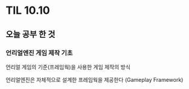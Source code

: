 # TIL 10.10
## 오늘 공부 한 것
### 언리얼엔진 게임 제작 기초
언리얼 게임의 기준(프레임웍)을 사용한 게임 제작의 방식

언리얼엔진은 자체적으로 설계한 프레임웍을 제공한다 (Gameplay Framework)
